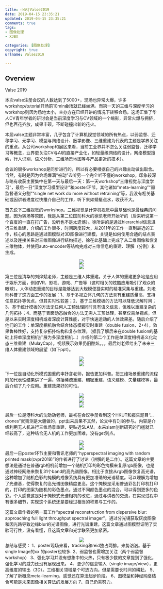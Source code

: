 ```yaml
---
title: 小记|Valse2019
date: 2019-04-15 23:35:21
updated: 2019-04-15 23:35:21
comments: true
tags:
- 图像处理
- XJBX

categories: [图像处理]
copyright: true
urlname: Valse2019

---
```



## Overview

Valse 2019

本次valse注册会议的人数达到了5000+，现场也异常火爆，许多workshop/tutorial开场前10min会场就已经坐满。而第一天的三维与深度学习的workshop则因为场地太小，主办方在已经开讲的情况下转移会场。这场汇集了华人CV青年学者的研讨会是当前深度学习与CV领域的一个缩影，异常火爆与拥挤，但也百花齐放，成果丰硕，不断碰撞出新的花火。

本届valse主题非常丰富，几乎包含了计算机视觉领域的所有热点，以弱监督、迁移学习、元学习、模型与网络设计、医学影像、三维重建为代表的主题是学界关注的重点。从公司workshop和展区来看，当前工业界并不怎么关注弱监督、迁移学习等概念，业界更关注CV与AI的直接产业化，如轻量级网络的设计，网络模型搜索，行人识别、语义分析、三维场景地图等与产品更近的技术）。

<!--more-->

会议的很多workshop是同步进行的，所以有必要根据自己的兴趣主动做出取舍。当然，有时是因为会场爆满“被动”去听另一个完全听不懂的workshop。印象较深与略有收获主要集中在第一天与最后一天：第一天workshop“三维视觉与深度学习”，最后一日“深度学习模型设计”和poster环节。其他诸如“meta-learning”“弱监督语义分割”“single net work do more without retraining”等，我没有相关基础或因讲者进度过快推介自己的工作，听下来如蜻蜓点水，收获不大。

首先说下三维视觉的workshop。三维视觉是计算机视觉中最基础也是最经典的问题。因为转场等原因，我是从第二位国防科大的徐凯老师开始听的（后来听说第一个百度的一直在打广告，没听也不是太遗憾）。徐所讲的是通过hierarchial信息进行三维重建，介绍的工作很多，时间跨度较大，从2011年的工作一直到最近的工作，核心的思路是通过图模型对3D图像进行建模，关键是如何使用合适的结点表述以及连接关系对三维图像进行结构描述，徐在此基础上完成了从二维图像和恢复三维物体，并使用auto-encoder等结构完成对三维信息的重建、理解（分割）和生成。

<div align = center>
<img src = "2019-04-15-Valse2019/pic1.png" />
</div>
<div align = center>
<img src = "2019-04-15-Valse2019/pic2.png" />
</div>

第三位是清华的刘烨斌老师，主题是三维人体重建。关于人体的重建更多地是应用于娱乐方面，例如VR，影视、游戏、广告等（这时相关的炫酷应用吸引了观众的眼球）。人体动态重建的目标是能够达到大规模便捷实时的精准采集与重建。刘老师科普了这方面工作的发展：1、基于多视立体几何的方法具有重建质量高、支持任意拓扑等优点，但其实时性较差；2、基于三维模板的方法可以降低求解时间；3、基于统计模板的方法无任何人工预处理同时具有语义信息，但难以重建复杂的几何拓扑；4、而基于表面动态融合的方法无需人工预处理，甚至仅需单视点，但是以来实时深度相机或者深度计算性能，对于快速运动的人体效果差。随后介绍了他们的工作：单深度相机融合结合体态模板实时重建（double fusion，2+4），效果鲁棒性好，支持复杂拓扑结构和复杂纹理。（据我了解后来在double fusion的基础上将单深度相机扩展为多深度相机…）介绍的第二个工作是单深度相机语义化动态三维重建（MulayCap），视频展示效果仍旧酷炫。。。最后刘老师给出了未来三维人体重建领域的展望（如下ppt）。
<div align = center>
<img src = "2019-04-15-Valse2019/pic3.png" />
</div>

<div align = center>
<img src = "2019-04-15-Valse2019/pic4.png" />
</div>



下一位是自动化所模式国重的申抒含老师，报告更加科普。把三维场景重建的流程附加代表性结果讲了一遍，包括稀疏重建、稠密重建、语义建模、矢量建模等，最后介绍了几个应用。重建效果好的可怕。

<div align = center>
<img src = "2019-04-15-Valse2019/pic5.png" />
</div>

<div align = center>
<img src = "2019-04-15-Valse2019/pic6.png" />
</div>

<div align = center>
<img src = "2019-04-15-Valse2019/pic10.png" />
</div>


最后一位是港科大的沈劭劼老师，最初在会议手册看到这个HKUT和报告题目“…drones”就猜测是大疆做的，ppt出来后果不其然，论文中有Dji的参与。内容是介绍利用无人机进行三维场景重建，更贴近SLAM。本来slam创新研究的门槛就已经较高了，这种结合无人机的工作更加困难，没有get到点。 

<div align = center>
<img src = "2019-04-15-Valse2019/pic7.png" />
</div>

<div align = center>
<img src = "2019-04-15-Valse2019/pic8.png" />
</div>
最后一日poster环节主要和曹讯老师的“hyperspectral imaging with random printed mask(cvpr2019)”的作者进行了讨论（讲解的是二作）。这篇文章的主要想法是通过在普通rgb相机前增加一个随机打印的彩色掩模来复原rgb图像，也是通过神经网络来恢复31个band的高光谱图像。相比于直接从rgb图像恢复高光谱，这种增加了随机色彩的掩模的成像系统具有更加准确的光谱精度。可以理解为增加了光谱基，使得恢复的高光谱图像精度更高。这个掩模是采用普通彩色打印机打印的，打印的图案为随机的彩色墨点，通过不同颜色墨点的混合，可以得到更多的色彩。个人感觉这是对于掩模式光谱相机的改进，通过与讲者的交流，在实现过程中有很多细节，实现这个系统还是要经过相当的积累与工作的。

这篇文章作者的另一篇工作“spectral reconstruction from dispersive blur: approaching full light throughput spectral imager”，通过分光镜获取灰度图像和因光路导致边缘blur的光谱图像，进行光谱重建。这篇文章通过图模型证明了实验可行性，没有看懂，且这篇文章和光学联系更加紧密。

<div align = center>
<img src = "2019-04-15-Valse2019/pic9.png" />
</div>
总结与感受：
1、poster现场来看，tracking和reid独占两排，来势汹汹。基于single Image的xx 的poster也较多.
2、弱监督也需增加关注（两个弱监督workshop）
3、强化学习并没有想象中的火热，只有极少数的文章提到了强化，强化学习的威力还没有展现出来。
4、更少的信息输入（single image/view），更高维度的输出（3D）。三维相关领域是个可选方向，但是需要长时间的耕耘。
5、了解了新概念meta-learning，感觉还在算法起步阶段。
6、图模型和神经网络结合可能是未来图像相关算法的发展方向
7、自己仍需努力。


